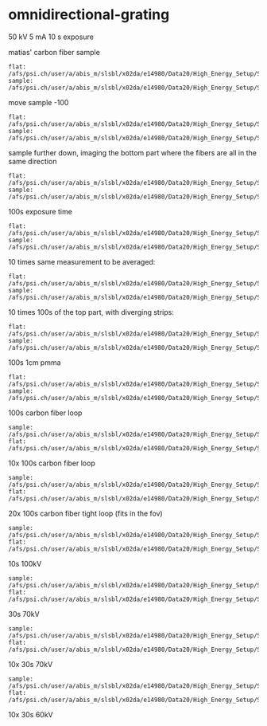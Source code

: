 # omnidirectional-grating

50 kV
5 mA
10 s exposure

matias' carbon fiber sample

```
flat: /afs/psi.ch/user/a/abis_m/slsbl/x02da/e14980/Data20/High_Energy_Setup/SENTIS_DATA/2017_10_04/171004.133340983038.h5
sample: /afs/psi.ch/user/a/abis_m/slsbl/x02da/e14980/Data20/High_Energy_Setup/SENTIS_DATA/2017_10_04/171004.133239898625.h5
```

move sample -100

```
flat: /afs/psi.ch/user/a/abis_m/slsbl/x02da/e14980/Data20/High_Energy_Setup/SENTIS_DATA/2017_10_04/171004.134138776819.h5
sample: /afs/psi.ch/user/a/abis_m/slsbl/x02da/e14980/Data20/High_Energy_Setup/SENTIS_DATA/2017_10_04/171004.134002244481.h5
```

sample further down, imaging the bottom part where the fibers are all in the same direction

```
flat: /afs/psi.ch/user/a/abis_m/slsbl/x02da/e14980/Data20/High_Energy_Setup/SENTIS_DATA/2017_10_04/171004.142957019169.h5
sample: /afs/psi.ch/user/a/abis_m/slsbl/x02da/e14980/Data20/High_Energy_Setup/SENTIS_DATA/2017_10_04/171004.142919050990.h5
```

100s exposure time

```
flat: /afs/psi.ch/user/a/abis_m/slsbl/x02da/e14980/Data20/High_Energy_Setup/SENTIS_DATA/2017_10_04/171004.144941111316.h5
sample: /afs/psi.ch/user/a/abis_m/slsbl/x02da/e14980/Data20/High_Energy_Setup/SENTIS_DATA/2017_10_04/171004.144732980252.h5
```

10 times same measurement to be averaged:
```
flat: /afs/psi.ch/user/a/abis_m/slsbl/x02da/e14980/Data20/High_Energy_Setup/SENTIS_DATA/2017_10_04/171004.154218675932.h5
sample: /afs/psi.ch/user/a/abis_m/slsbl/x02da/e14980/Data20/High_Energy_Setup/SENTIS_DATA/2017_10_04/171004.152301551924.h5
```

10 times 100s of the top part, with diverging strips:
```
flat: /afs/psi.ch/user/a/abis_m/slsbl/x02da/e14980/Data20/High_Energy_Setup/SENTIS_DATA/2017_10_04/171004.162222291178.h5
sample: /afs/psi.ch/user/a/abis_m/slsbl/x02da/e14980/Data20/High_Energy_Setup/SENTIS_DATA/2017_10_04/171004.160305349361.h5
```

100s 1cm pmma
```
flat: /afs/psi.ch/user/a/abis_m/slsbl/x02da/e14980/Data20/High_Energy_Setup/SENTIS_DATA/2017_10_04/171004.165316463964.h5
sample: /afs/psi.ch/user/a/abis_m/slsbl/x02da/e14980/Data20/High_Energy_Setup/SENTIS_DATA/2017_10_04/171004.165108486965.h5
```

100s carbon fiber loop
```
sample: /afs/psi.ch/user/a/abis_m/slsbl/x02da/e14980/Data20/High_Energy_Setup/SENTIS_DATA/2017_10_04/171004.172655893823.h5
flat: /afs/psi.ch/user/a/abis_m/slsbl/x02da/e14980/Data20/High_Energy_Setup/SENTIS_DATA/2017_10_04/171004.172903873453.h5
```

10x 100s carbon fiber loop
```
sample: /afs/psi.ch/user/a/abis_m/slsbl/x02da/e14980/Data20/High_Energy_Setup/SENTIS_DATA/2017_10_04/171005.112523213833.h5
flat: /afs/psi.ch/user/a/abis_m/slsbl/x02da/e14980/Data20/High_Energy_Setup/SENTIS_DATA/2017_10_04/171005.114440287480.h5
```

20x 100s carbon fiber tight loop (fits in the fov)
```
sample: /afs/psi.ch/user/a/abis_m/slsbl/x02da/e14980/Data20/High_Energy_Setup/SENTIS_DATA/2017_10_04/171005.123557733532.h5
flat: /afs/psi.ch/user/a/abis_m/slsbl/x02da/e14980/Data20/High_Energy_Setup/SENTIS_DATA/2017_10_04/171005.131223494764.h5
```

10s 100kV
```
sample: /afs/psi.ch/user/a/abis_m/slsbl/x02da/e14980/Data20/High_Energy_Setup/SENTIS_DATA/2017_10_04/171005.133659278262.h5
flat: /afs/psi.ch/user/a/abis_m/slsbl/x02da/e14980/Data20/High_Energy_Setup/SENTIS_DATA/2017_10_04/171005.133737242629.h5
```

30s 70kV
```
sample: /afs/psi.ch/user/a/abis_m/slsbl/x02da/e14980/Data20/High_Energy_Setup/SENTIS_DATA/2017_10_04/171005.135934971040.h5
flat: /afs/psi.ch/user/a/abis_m/slsbl/x02da/e14980/Data20/High_Energy_Setup/SENTIS_DATA/2017_10_04/171005.140032955442.h5
```

10x 30s 70kV
```
sample: /afs/psi.ch/user/a/abis_m/slsbl/x02da/e14980/Data20/High_Energy_Setup/SENTIS_DATA/2017_10_04/171005.142042697254.h5
flat: /afs/psi.ch/user/a/abis_m/slsbl/x02da/e14980/Data20/High_Energy_Setup/SENTIS_DATA/2017_10_04/171005.142709803872.h5
```

10x 30s 60kV
```
```
